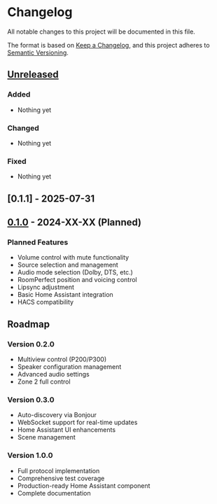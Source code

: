 # Changelog

All notable changes to this project will be documented in this file.

The format is based on [Keep a Changelog](https://keepachangelog.com/en/1.0.0/),
and this project adheres to [Semantic Versioning](https://semver.org/spec/v2.0.0.html).

## [Unreleased]

### Added
- Nothing yet

### Changed
- Nothing yet

### Fixed
- Nothing yet

## [0.1.1] - 2025-07-31
## [0.1.0] - 2024-XX-XX (Planned)

### Planned Features
- Volume control with mute functionality
- Source selection and management
- Audio mode selection (Dolby, DTS, etc.)
- RoomPerfect position and voicing control
- Lipsync adjustment
- Basic Home Assistant integration
- HACS compatibility

## Roadmap

### Version 0.2.0
- Multiview control (P200/P300)
- Speaker configuration management
- Advanced audio settings
- Zone 2 full control

### Version 0.3.0
- Auto-discovery via Bonjour
- WebSocket support for real-time updates
- Home Assistant UI enhancements
- Scene management

### Version 1.0.0
- Full protocol implementation
- Comprehensive test coverage
- Production-ready Home Assistant component
- Complete documentation

[Unreleased]: https://github.com/yourusername/steinway-p100/compare/v0.1.0...HEAD
[0.1.0]: https://github.com/yourusername/steinway-p100/releases/tag/v0.1.0
